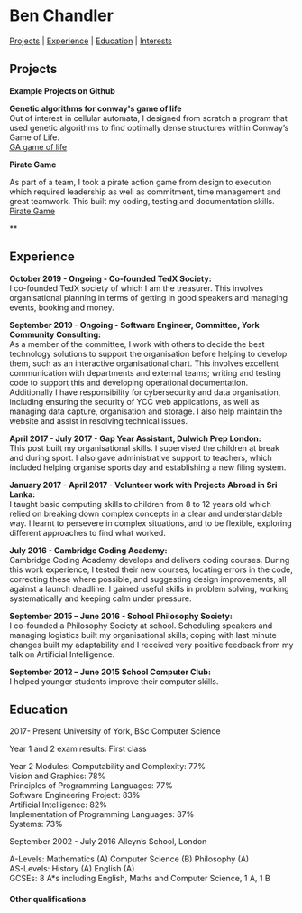 # Ben Chandler

[Projects](#projects) | [Experience](#experience) | [Education](#education) | [Interests](#interests)

## Projects
 
 **Example Projects on Github** <br>
 
 **Genetic algorithms for conway's game of life** <br>
Out of interest in cellular automata, I designed from scratch a program that used genetic algorithms to find optimally dense structures within Conway’s Game of Life. <br>
[GA game of life](https://github.com/nebnebben/Genetic_gameoflife)

**Pirate Game** <br>

As part of a team, I took a pirate action game from design to execution which required leadership as well as commitment, time management and great teamwork. This built my coding, testing and documentation skills. <br>
[Pirate Game](https://github.com/nebnebben/All-Hands-On-Deck)

**


## Experience

**October 2019 - Ongoing - Co-founded TedX Society:** <br>
I co-founded TedX society of which I am the treasurer. This involves organisational planning in terms of getting in good speakers and managing events, booking and money.

**September 2019 - Ongoing - Software Engineer, Committee, York Community Consulting:** <br>
As a member of the committee, I work with others to decide the best technology solutions to support the organisation before helping to develop them, such as an interactive organisational chart. This involves excellent communication with departments and external teams; writing and testing code to support this and developing operational documentation. Additionally I have responsibility for cybersecurity and data organisation, including ensuring the security of YCC web applications, as well as managing data capture, organisation and storage. I also help maintain the website and assist in resolving technical issues.

**April 2017 - July 2017 - Gap Year Assistant, Dulwich Prep London:** <br>
This post built my organisational skills. I supervised the children at break and during sport. I also gave administrative support to teachers, which included helping organise sports day and establishing a new filing system.

**January 2017 - April 2017 - Volunteer work with Projects Abroad in Sri Lanka:** <br>
I taught basic computing skills to children from 8 to 12 years old which relied on breaking down complex concepts in a clear and understandable way. I learnt to persevere in complex situations, and to be flexible, exploring different approaches to find what worked. 

**July 2016 - Cambridge Coding Academy:** <br>
Cambridge Coding Academy develops and delivers coding courses. During this work experience, I tested their new courses, locating errors in the code, correcting these where possible, and suggesting design improvements, all against a launch deadline. I gained useful skills in problem solving, working systematically and keeping calm under pressure.

**September 2015 – June 2016 -  School Philosophy Society:** <br>
I co-founded a Philosophy Society at school. Scheduling speakers and managing logistics built my organisational skills; coping with last minute changes built my adaptability and I received very positive feedback from my talk on Artificial Intelligence.

**September 2012 – June 2015  School Computer Club:** <br>
I helped younger students improve their computer skills. 


## Education

2017- Present	 University of York, BSc Computer Science 

Year 1 and 2 exam results: First class

Year 2 Modules:
Computability and Complexity:			77% <br>
Vision and Graphics:				78% <br>
Principles of Programming Languages:		77% <br>
Software Engineering Project:			83% <br>
Artificial Intelligence:				82% <br>
Implementation of Programming Languages:	87% <br>
Systems:						          73% <br>

September 2002 - July 2016	Alleyn’s School, London 


A-Levels:  Mathematics (A) Computer Science (B) Philosophy (A) <br>
AS-Levels:  History	 (A) English (A) <br>
GCSEs: 8 A*s including English, Maths and Computer Science, 1 A, 1 B


#### Other qualifications
